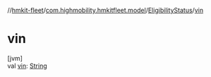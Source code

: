 //[hmkit-fleet](../../../index.md)/[com.highmobility.hmkitfleet.model](../index.md)/[EligibilityStatus](index.md)/[vin](vin.md)

# vin

[jvm]\
val [vin](vin.md): [String](https://kotlinlang.org/api/latest/jvm/stdlib/kotlin-stdlib/kotlin/-string/index.html)
